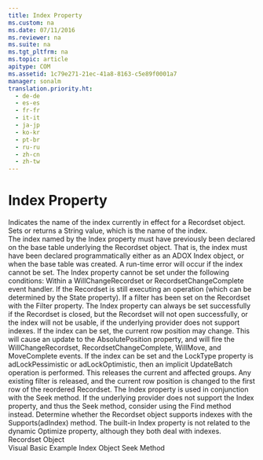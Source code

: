 ```yaml
---
title: Index Property
ms.custom: na
ms.date: 07/11/2016
ms.reviewer: na
ms.suite: na
ms.tgt_pltfrm: na
ms.topic: article
apitype: COM
ms.assetid: 1c79e271-21ec-41a8-8163-c5e89f0001a7
manager: sonalm
translation.priority.ht: 
  - de-de
  - es-es
  - fr-fr
  - it-it
  - ja-jp
  - ko-kr
  - pt-br
  - ru-ru
  - zh-cn
  - zh-tw
---
```

# Index Property
<?xml version="1.0" encoding="utf-8"?>
<developerReferenceWithoutSyntaxDocument xmlns="http://ddue.schemas.microsoft.com/authoring/2003/5" xmlns:xlink="http://www.w3.org/1999/xlink" xmlns:xsi="http://www.w3.org/2001/XMLSchema-instance" xsi:schemaLocation="http://ddue.schemas.microsoft.com/authoring/2003/5 http://dduestorage.blob.core.windows.net/ddueschema/developer.xsd">
  <introduction>
    <para>Indicates the name of the index currently in effect for a <legacyLink xlink:href="ede1415f-c3df-4cc5-a05b-2576b2b84b60">Recordset</legacyLink> object.</para>
  </introduction>
  <section>
    <title>Settings and Return Values</title>
    <content>
      <para>Sets or returns a <languageKeyword>String</languageKeyword> value, which is the name of the index.</para>
    </content>
  </section>
  <languageReferenceRemarks>
    <content>
      <para>The index named by the <unmanagedCodeEntityReference>Index</unmanagedCodeEntityReference> property must have previously been declared on the base table underlying the <unmanagedCodeEntityReference>Recordset</unmanagedCodeEntityReference> object. That is, the index must have been declared programmatically either as an ADOX <legacyLink xlink:href="6b9578c0-bc94-46b9-b801-c18e14b04b31">Index</legacyLink> object, or when the base table was created.</para>
      <para>A run-time error will occur if the index cannot be set. The <unmanagedCodeEntityReference>Index</unmanagedCodeEntityReference> property cannot be set under the following conditions:  </para>
      <list class="bullet">
        <listItem>
          <para>Within a <legacyLink xlink:href="d5d44659-e0d9-46d9-a297-99c43555082f">WillChangeRecordset</legacyLink> or <legacyBold>RecordsetChangeComplete</legacyBold> event handler.</para>
        </listItem>
        <listItem>
          <para>If the <unmanagedCodeEntityReference>Recordset</unmanagedCodeEntityReference> is still executing an operation (which can be determined by the <legacyLink xlink:href="0b993bac-2653-40b1-bcbb-5b57b6aae2bf">State</legacyLink> property).</para>
        </listItem>
        <listItem>
          <para>If a filter has been set on the <unmanagedCodeEntityReference>Recordset</unmanagedCodeEntityReference> with the <legacyLink xlink:href="80263a7a-5d21-45d1-84fc-34b7a9be4c22">Filter</legacyLink> property.</para>
        </listItem>
      </list>
      <para>The <unmanagedCodeEntityReference>Index</unmanagedCodeEntityReference> property can always be set successfully if the <unmanagedCodeEntityReference>Recordset</unmanagedCodeEntityReference> is closed, but the <unmanagedCodeEntityReference>Recordset</unmanagedCodeEntityReference> will not open successfully, or the index will not be usable, if the underlying provider does not support indexes.</para>
      <para>If the index can be set, the current row position may change. This will cause an update to the <legacyLink xlink:href="79f8ee5e-fc70-46d8-8c29-ebf943c66592">AbsolutePosition</legacyLink> property, and will fire the <legacyBold>WillChangeRecordset</legacyBold>, <legacyBold>RecordsetChangeComplete</legacyBold>, <legacyLink xlink:href="1a3d1042-4f30-4526-a0c7-853c242496db">WillMove</legacyLink>, and <legacyLink xlink:href="1a3d1042-4f30-4526-a0c7-853c242496db">MoveComplete</legacyLink> events.</para>
      <para>If the index can be set and the <legacyLink xlink:href="9920c14e-033a-4de1-8149-0ce9737a3246">LockType</legacyLink> property is <legacyBold>adLockPessimistic</legacyBold> or <legacyBold>adLockOptimistic</legacyBold>, then an implicit <legacyLink xlink:href="23f9314c-b027-4a51-aeae-50caa2977740">UpdateBatch</legacyLink> operation is performed. This releases the current and affected groups. Any existing filter is released, and the current row position is changed to the first row of the reordered <unmanagedCodeEntityReference>Recordset</unmanagedCodeEntityReference>.</para>
      <para>The <unmanagedCodeEntityReference>Index</unmanagedCodeEntityReference> property is used in conjunction with the <legacyLink xlink:href="129293d2-19d3-4940-bf64-483ee72fb4a1">Seek</legacyLink> method. If the underlying provider does not support the <unmanagedCodeEntityReference>Index</unmanagedCodeEntityReference> property, and thus the <unmanagedCodeEntityReference>Seek</unmanagedCodeEntityReference> method, consider using the <legacyLink xlink:href="55c9810a-d8ca-46c2-a9dc-80e7ee7aa188">Find</legacyLink> method instead. Determine whether the <unmanagedCodeEntityReference>Recordset</unmanagedCodeEntityReference> object supports indexes with the <legacyLink xlink:href="298fc41c-0b55-42fc-b373-c5133b4da6a5">Supports</legacyLink><legacyBold>(adIndex)</legacyBold> method.</para>
      <para>The built-in <unmanagedCodeEntityReference>Index</unmanagedCodeEntityReference> property is not related to the dynamic <legacyLink xlink:href="a491c4ce-2b04-4c84-be83-3846bde8d16b">Optimize</legacyLink> property, although they both deal with indexes.</para>
    </content>
  </languageReferenceRemarks>
  <section>
    <title>Applies To</title>
    <content>
      <para>
        <link xlink:href="ede1415f-c3df-4cc5-a05b-2576b2b84b60">Recordset Object</link>
      </para>
    </content>
  </section>
  <relatedTopics>
<link xlink:href="337c9eda-9ddf-49ac-94d3-b33114ba6224">Visual Basic Example</link>
<link xlink:href="6b9578c0-bc94-46b9-b801-c18e14b04b31">Index Object</link>
<link xlink:href="129293d2-19d3-4940-bf64-483ee72fb4a1">Seek Method</link>
</relatedTopics>
</developerReferenceWithoutSyntaxDocument>